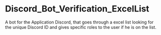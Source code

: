 # Discord_Bot_Verification_ExcelList
A bot for the Application Discord, that goes through a excel list looking for the unique Discord ID and gives specific roles to the user if he is on the list.
